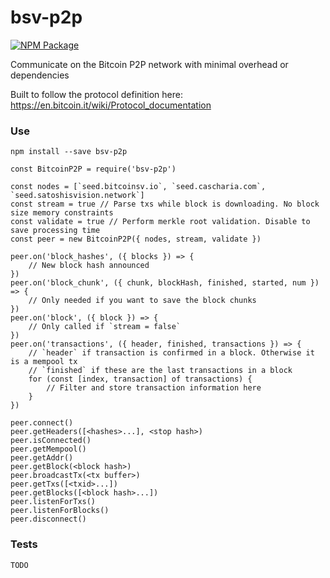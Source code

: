 # bsv-p2p

[![NPM Package](https://img.shields.io/npm/v/bsv-p2p.svg?style=flat-square)](https://www.npmjs.org/package/bsv-p2p)

Communicate on the Bitcoin P2P network with minimal overhead or dependencies

Built to follow the protocol definition here: <https://en.bitcoin.it/wiki/Protocol_documentation>

### Use

`npm install --save bsv-p2p`

```
const BitcoinP2P = require('bsv-p2p')

const nodes = [`seed.bitcoinsv.io`, `seed.cascharia.com`, `seed.satoshisvision.network`]
const stream = true // Parse txs while block is downloading. No block size memory constraints
const validate = true // Perform merkle root validation. Disable to save processing time
const peer = new BitcoinP2P({ nodes, stream, validate })

peer.on('block_hashes', ({ blocks }) => {
    // New block hash announced
})
peer.on('block_chunk', ({ chunk, blockHash, finished, started, num }) => {
    // Only needed if you want to save the block chunks
})
peer.on('block', ({ block }) => {
    // Only called if `stream = false`
})
peer.on('transactions', ({ header, finished, transactions }) => {
    // `header` if transaction is confirmed in a block. Otherwise it is a mempool tx
    // `finished` if these are the last transactions in a block
    for (const [index, transaction] of transactions) {
        // Filter and store transaction information here
    }
})

peer.connect()
peer.getHeaders([<hashes>...], <stop hash>)
peer.isConnected()
peer.getMempool()
peer.getAddr()
peer.getBlock(<block hash>)
peer.broadcastTx(<tx buffer>)
peer.getTxs([<txid>...])
peer.getBlocks([<block hash>...])
peer.listenForTxs()
peer.listenForBlocks()
peer.disconnect()
```

### Tests

`TODO`
